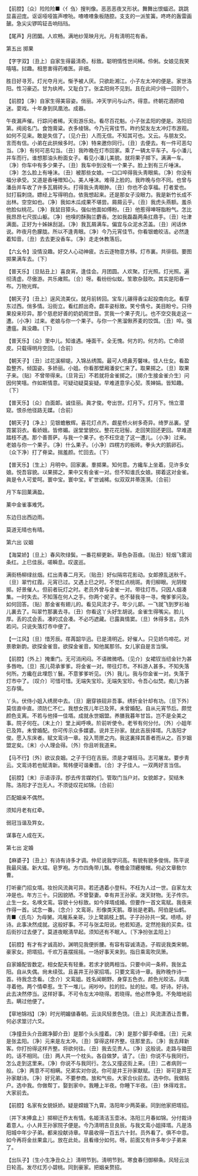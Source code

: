 <!-- { "loadSidebar": true } -->
【前腔】〔众〕险险险■〈亻刍〉搜判像。恶恶恶夜叉形状。舞舞出恨蝠迟。跳跳显喜迎庞。讴讴哑哑笛声嘹喨。喳喳喳象板随腔。支支的一派笙簧。咚咚的轰雷画皷。急尖尖锣鸣钲击响珰珰。

【尾声】月团圞。人欢畅。满地纱笼映月光。月有淸明花有香。 

第五出
掷果

【字字双】〔丑上〕自家生得最淸奇。标致。聪明情性世间稀。伶俐。女娘见我笑嘻嘻。挝趣。相思害得药难医。非细。

胜日好寻芳。灯光夺月光。惭予被人厌。只欲赴湘江。小子左太冲的便是。家世洛阳。性习豪迈。甘为纨袴。又耻白丁。张孟阳尙不见到。且在此间少待一回则个。 

【前腔】〔净〕自家生得美容姿。俏丽。冲天学问与山齐。得意。终朝花酒把咱迷。耍戏。十年身到凤凰池。成器。

午夜漏声催。行踪问者稀。天街游乐处。看尽百花魁。小子张孟阳的便是。洛阳旧第。阀阅名门。食饱膏粱。衣多绫锦。今乃元宵佳节。昨约契友左太冲灯市游观。如何不见来。敢是失信了。〔见介丑〕人而无信。不知其可也。又云。与朋友交。言而有信。小弟在此拱候多时。〔净〕特来邀你同行。〔丑〕去便去。有一件可恶勾当。〔净〕有何可恶勾当。〔丑〕我昨晚在灯市回家。乘了一辆太平车子。与小潘儿并车而行。谁想那油头粉面女子。看见小潘儿美貌。就将果子掷下。满满一车。〔净〕你车中有多少果子。〔丑〕我车中到没有一个果子。脸上到有三斤唾沫。〔净〕怎么脸上有唾沬。〔丑〕被那些女娘。一口口啐得我头靑眼紫。〔净〕你没有福分承受。又道是香唾赠知心。美人唾沫。难得上脸的。我昨晚与你不同。也曾与潘岳并车收了许多瓦屑砖头。打得我头靑眼肿。〔丑〕你也不会享福。打者爱也。挝打翦刺烧。嫖经上写得明白。依我想起来。还是那女子没眼力。我是新竹长成不出林。空空如也。〔净〕我如木瓜成果不堪尝。屑屑云乎。〔丑〕我虎头燕额。羞杀他脸似桃花。〔净〕我鼠目獐头。强似他面如傅粉。〔丑〕他惹得唓呀脂粉气。怎比我昂昂七尺拔山躯。〔净〕他嗅的酥胸兰麝香。怎如我磊磊两条扛鼎手。〔丑〕吐津满面。正好为十姊妹刮涎。〔净〕我瓦屑满车。偏宜与众泥水苫盖。〔丑〕闲话休说。昨夜月色朦胧。所以不逢靑眼。〔净〕今乃元宵佳节。你看银蟾皎洁。必然逢着知音。〔丑〕去去更没香车。〔净〕走走休教落后。 

【六幺令】没情没趣。好交人心动神疲。古云逐物意方移。灯市裏。共徘徊。要图掷果满车去。〔下〕 

【普天乐】〔旦贴丑上〕喜良宵。逢佳会。月团圆。人欢聚。灯光照。灯光照。遍彻淸虚。尽傲游。共乐雍熙。〔合〕呀。看纷纷似蚁。笙歌杂鼓吹。其实是阳春一布。万物光辉。

【朝天子】〔丑上〕逞风流美仪。就月前转回。宝车儿碾得香尘起投南向北。看穿东过西。俏多情。沿街立。看红颜出奇。觑丰姿标致。笑兮倩兮。美目盼兮。只待果投来珍异。那个慈悲好善的奶奶观世音。赏我一个果子壳儿。也不空交我走这一遭。〔小净〕过来。老娘与你一个果子。与你一个黑溜偢荞麦的饺饵。〔丑〕啐。强遭瘟。眞没趣。〔下〕 

【普天乐】〔众〕里中儿。知谁遇。唾面干。全无愧。何方的。何方的。亡命顽皮。只载得明月空回。〔合前〕 

【朝天子】〔丑〕过花溪柳堤。入锦丛绣围。最可人喷鼻芳馨味。佳人仕女。看盈盈整齐。倾国姿。多娇丽。小姐。你看那壁厢潘安仁来了。取果掷之。〔旦〕取果子来。〔贴〕不曾带得来。〔旦背云〕不若就将金雀掷之。〔掷介生接金雀介生〕问因何笑嘻。作如斯情意。可疑动疑莫妄疑。早难道意孚心契。羡婵娟。皆知趣。〔下〕 

【普天乐】〔众〕白面郞。诚佳丽。眞才俊。夸出世。灯月下。灯月下。悄立潜窥。恨杀他径路无媒。〔合前〕 

【朝天子】〔净上〕见银蟾散辉。喜花灯点齐。觑星桥火树多奇异。绮罗丛裏。望霓裳羽衣。看娇娥。皆修媚。逞堂堂貌仪。整花花冠髻。走回笑回还更回。早难道踏枝不遇。那个善菩萨。与我一个果子。也不枉空走了这一遭儿。〔小净〕过来。老娘与你一个果子。〔净〕什么果子。〔小净〕四楞方的板砖。拳头大的鹅卵石。〔众下净〕打了脊梁。揣羞颜。忙回去。〔下〕 

【普天乐】〔生上〕月明中。回家裏。羣掷果。知何意。方纔车上坐着。见许多女娘。悦吾容貌。以果掷之。果中又有金雀一对。但不知谁氏女娘。掷着这对金雀。眞是令人可爱呵。寰中宝。寰中宝。旷世诚稀。似双双并蒂莲漪。〔合前〕 

月下车回菓满盈。

菓中金雀事难凭。

东边日出西边雨。

莫道无晴也有晴。 

第六出
议姻

【海棠娇】〔旦上〕春风吹绿鬓。一番花柳更新。草色杂苔痕。〔贴丑〕轻烟飞雾润条红。上巳佳辰。嗟瞬息。叹逡巡。

满街杨柳绿丝烟。红出靑春二月天。〔贴丑〕好似隔帘花影动。女郞撩乱送秋千。〔旦〕翠竹红霞。元宵已过。又遇上巳之时。不觉红点桃斑。靑归柳眼。光阴梭掷。好景催人。但前者玩灯之时。老员外曾与金雀一对。带往灯市。只因人烟凑集。一时失去。不知落在何人之手。你两个妮子。也不替我寻一寻。俺爹爹问及。如何回答。〔贴〕那金雀有翅儿的。看见风流才子。年少儿郞。一飞就飞到罗衫袖儿裏去了。叫翠竹那裏去寻。〔丑〕你看这丫头好生胡说。金雀生得嘴尖。脸儿厚。丢的忒会丢。凑的忒会凑。不必巧遮藏。已露眞情窦。〔旦〕休得多言。员外若问。只说失落灯市中便了。 

【一江风】〔旦〕惜芳辰。荏苒韶华迅。已是淸明近。好催人。只见娇鸟啼花。对景歌新韵。欲探金雀音。欲探金雀音。知他属那邻。女儿家自是言当愼。

【前腔】〔外上〕掩重门。无可消闲闷。不语微微哂。〔见介〕女裙钗当纫金针为甚多唇吻。〔旦〕孩儿荷承爹爹。将金雀一对。带往灯市。不料游人甚多。不知失落何所。方纔在此埋怨丫鬟。不意爹爹听见。〔外〕我儿。我与你金雀一对。失落于灯市中了。〔叹介〕可惜可惜。无端失宝珍。无端失宝珍。令吾心似焚。痴儿为甚忘存愼。

丫头。伏侍小姐入绣房中去。〔旦〕磨穿铁砚非吾事。绣折金针却有功。〔旦下外〕莫信直中直。须防仁不仁。我想女孩儿年已及笄。未曾婚配。自从元宵节后。颇觉颜色支离。不若与他择一佳壻。成就永世姻盟。养膳我暮年甘旨。岂不是全美之事。院子何在。〔末上介〕堂上闻呼唤。阶前听使令。老爷有何分付。〔外〕小姐年已及筓。未曾婚配。你可传示众多媒婆。说井王孙家。就此吉辰择壻。凡洛阳才俊。愿入东床者。赋文鸾诗一章。投入笥匣之内。我这裏择其善者而从之。百岁姻盟定矣。〔末〕小人理会得。〔外〕你且听我道来。 

【马不行】〔外〕欲议良姻。之子于归在吉辰。须是才堪班马。志可屠龙。要步靑云。文鸾诗若也赋淸新。鸳帏便可谐秦晋。〔合〕才子佳人。一双两好言当信。

【前腔】〔末〕示语谆谆。卽去传言媒妁们。管取门当户对。女貌郞才。契结朱陈。洛阳才子岂无人。不须徒叹花如锦。〔合前〕 

匹配姻亲不偶然。

须知月老有红牵。

弱冠当谐及筓女。

谋事在人成在天。 

第七出
定婚

【麻婆子】〔丑上〕有诗有诗多才调。仲尼说我学问高。有貌有貌多俊俏。陈平说我最风骚。新大褶。皂罗袍。方巾四角带儿飘。卷檐金顶纒椶帽。何必文章敎尔曹。

打听豪门招女壻。妆扮风流眞可异。若还遇着小登科。不枉为人过一世。自家左太冲是也。年方三十。只因貌陋。不曾娶妻。幸有井王孙家。泼天财物。无子传宗。止生一女。名唤文鸾。容貌十分标致。如今择壻成婚。但要作一首文鸾赋。我夜来作得一首。试念一番。〔念介〕文鸾哥。形像类天鹅。尊翁是老鹳。阿伯是仙鹤。靑■〈氏鸟〉为母舅。鸿雁系亲哥。沙上鹭鹚枝上鹊。子子孙孙共一窝。啧啧。好诗。此事决然成就。这般好事。不可与张孟阳说。他若知道。定然抢我的买卖。往后街抄过去便了。莫道夜眠淸早起。须知还有不眠人。〔下净扮张孟阳上〕 

【前腔】有才有才诚高妙。渊明见我便折腰。有容有容诚淸造。子瑕说我类宋朝。豪家女。把壻招。千欢万喜摆摇摇。一场好事天来到。指日乘鸾吹凤箫。

自家婚配皆数定。相女配夫有轻重。若求才貌两相当。只要中间一条秤。我张孟阳。自从失偶。尙未续弦。且喜井王孙家招壻。只要文鸾诗一章。我昨晚作诗一首。待我念念看。〔念介〕文鸾姐。姓名闻朝野。身穿五色衣。颜色光皎洁。凤凰寻着他。两个情牵惹。生下一堆儿。闹吵吵。拉的拉。扯的扯。噫。好诗。好诗。此去决然停当。这样好事。不可令左太冲晓得。若晓得。他必然争竞。不免暗地前去。瞒过他便了。 

【窣地锦裆】〔净〕时光明媚値春朝。云淡风轻景色饶。〔丑上〕风流潇洒让吾曹。何必求筮讨六爻。

〔净撞丑头介丑踢净脚介丑〕是那个头头撞着。〔净〕是那个脚手牵缠。〔丑〕元来是张孟阳。〔净〕元来是左太冲。〔丑〕穿得这样齐整。往那里去。〔净〕我去拜新客。你打扮得这样齐整。将欲何往。〔丑〕我去见贵人。〔净〕这般说。走路与锄田的。话不相同。〔丑〕两人共一个枕头。各自做梦。请了。〔丑〕你说不与我同行。怎么走到这里来。〔净〕你说不与我同行。怎么又撞这街上来。〔丑〕二者病则一般。〔净〕两意不可相瞒。兄弟实对你说。你可是井王孙家献赋。〔丑〕哥可是井王孙家献诗。〔净〕好兄弟。不要参商。放和气些。大家合伙前去。选中你。我做贴户。选中我。你做帮丁。娶到家中。我睡上半夜。你睡下半夜。〔丑〕休得戏言。大家前去。 

【前腔】名家有女貌妖娇。疑是嫦娥下九霄。洛阳年少两英豪。同到他家把壻招。

〔并下末捧盒上〕掷柳迁乔太有情。名姬淸洁玉壶冰。洛阳三月春如锦。分付裁诗着意人。小人井王孙家院子便是。今乃淸明吉旦良辰。与我文鸾小姐择壻。凡是洛阳城中年少子弟。都来投献诗章。早晨收得一百五六十封。员外看了。俱不中意。如今再将金丝果盒儿。放在此处。且看缘分如何。呀。前面又有许多年少子弟来了。 

【出队子】〔生小生净丑众上〕淸明节到。淸明节到。寒食春归御柳条。风轻云淡日轮高。发尽红芳小碧桃。同到豪家。把姻亲赘招。

